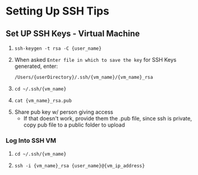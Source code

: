 # Setting Up SSH Tips

## Set UP SSH Keys - Virtual Machine
1. 
    ```
    ssh-keygen -t rsa -C {user_name}
    ```
2. When asked `Enter file in which to save the key` for SSH Keys generated, enter:
   ```
   /Users/{userDirectory}/.ssh/{vm_name}/{vm_name}_rsa
   ```
3. 
    ```
    cd ~/.ssh/{vm_name}
    ```
4. 
    ```
    cat {vm_name}_rsa.pub
    ```
5. Share pub key w/ person giving access
    - If that doesn't work, provide them the .pub file, since ssh is private, copy pub file to a public folder to upload

### Log Into SSH VM
1. 
    ```
    cd ~/.ssh/{vm_name}
    ```
2. 
    ```
    ssh -i {vm_name}_rsa {user_name}@{vm_ip_address}
    ```
